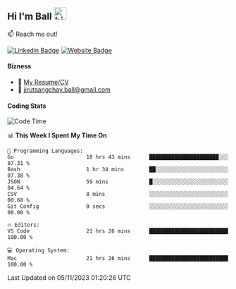 ## Hi I'm Ball <img src="https://user-images.githubusercontent.com/1303154/88677602-1635ba80-d120-11ea-84d8-d263ba5fc3c0.gif" width="28px" height="28px" alt="hi">
 
:mailbox: Reach me out!

[![Linkedin Badge](https://img.shields.io/badge/-Jirut-0e76a8?style=flat&labelColor=0e76a8&logo=linkedin&logoColor=white)](https://www.linkedin.com/in/jirut-sangchay-338370251)
[![Website Badge](https://img.shields.io/badge/Website-184aa8?logo=website&logoColor=)](https://resume-jirut.web.app)

<!-- TODO: Add last video link -->
#### Bizness
- :paperclip: [My Resume/CV](https://github.com/Jirut01/Jirut01/blob/main/resume_jirut.pdf)
- :email: jirutsangchay.ball@gmail.com

#### Coding Stats


<!--START_SECTION:waka-->
![Code Time](http://img.shields.io/badge/Code%20Time-466%20hrs%2034%20mins-blue)

📊 **This Week I Spent My Time On** 

```text
💬 Programming Languages: 
Go                       18 hrs 43 mins      ██████████████████████░░░   87.31 % 
Bash                     1 hr 34 mins        ██░░░░░░░░░░░░░░░░░░░░░░░   07.38 % 
JSON                     59 mins             █░░░░░░░░░░░░░░░░░░░░░░░░   04.64 % 
CSV                      8 mins              ░░░░░░░░░░░░░░░░░░░░░░░░░   00.68 % 
Git Config               0 secs              ░░░░░░░░░░░░░░░░░░░░░░░░░   00.00 % 

🔥 Editors: 
VS Code                  21 hrs 26 mins      █████████████████████████   100.00 % 

💻 Operating System: 
Mac                      21 hrs 26 mins      █████████████████████████   100.00 % 
```


 Last Updated on 05/11/2023 01:20:26 UTC
<!--END_SECTION:waka-->

